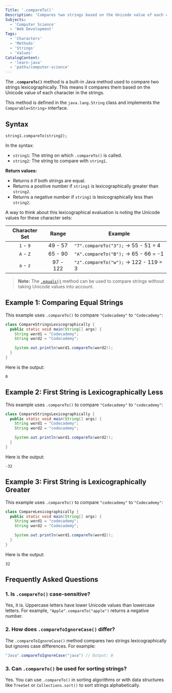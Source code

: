 ```yaml
---
Title: '.compareTo()'
Description: 'Compares two strings based on the Unicode value of each character in the strings.'
Subjects:
  - 'Computer Science'
  - 'Web Development'
Tags:
  - 'Characters'
  - 'Methods'
  - 'Strings'
  - 'Values'
CatalogContent:
  - 'learn-java'
  - 'paths/computer-science'
---
```


The **`.compareTo()`** method is a built-in Java method used to compare two strings lexicographically. This means it compares them based on the Unicode value of each character in the strings.

This method is defined in the `java.lang.String` class and implements the `Comparable<String>` interface.

## Syntax

```pseudo
string1.compareTo(string2);
```

In the syntax:

- `string1`: The string on which `.compareTo()` is called.
- `string2`: The string to compare with `string1`.

**Return values:**

- Returns `0` if both strings are equal.
- Returns a positive number if `string1` is lexicographically greater than `string2`.
- Returns a negative number if `string1` is lexicographically less than `string2`.

A way to think about this lexicographical evaluation is noting the Unicode values for these character sets:

| Character Set |  Range   | Example                                |
| :-----------: | :------: | -------------------------------------- |
|   `1` - `9`   | 49 - 57  | `"7".compareTo("3");` -> 55 - 51 = 4   |
|   `A` - `Z`   | 65 - 90  | `"A".compareTo("B");` -> 65 - 66 = -1  |
|   `a` - `z`   | 97 - 122 | `"z".compareTo("w");` -> 122 - 119 = 3 |

> **Note:** The [`.equals()`](https://www.codecademy.com/resources/docs/java/strings/equals) method can be used to compare strings without taking Unicode values into account.

## Example 1: Comparing Equal Strings

This example uses `.compareTo()` to compare `"Codecademy"` to `"Codecademy"`:

```java
class CompareStringsLexicographically {
  public static void main(String[] args) {
    String word1 = "Codecademy";
    String word2 = "Codecademy";

    System.out.println(word1.compareTo(word2));
  }
}
```

Here is the output:

```shell
0
```

## Example 2: First String is Lexicographically Less

This example uses `.compareTo()` to compare `"Codecademy"` to `"codecademy"`:

```java
class CompareStringsLexicographically {
  public static void main(String[] args) {
    String word1 = "Codecademy";
    String word2 = "codecademy";

    System.out.println(word1.compareTo(word2));
  }
}
```

Here is the output:

```shell
-32
```

## Example 3: First String is Lexicographically Greater

This example uses `.compareTo()` to compare `"codecademy"` to `"Codecademy"`:

```java
class CompareLexicographically {
  public static void main(String[] args) {
    String word1 = "codecademy";
    String word2 = "Codecademy";

    System.out.println(word1.compareTo(word2));
  }
}
```

Here is the output:

```shell
32
```

## Frequently Asked Questions

### 1. Is `.compareTo()` case-sensitive?

Yes, it is. Uppercase letters have lower Unicode values than lowercase letters. For example, `"Apple".compareTo("apple")` returns a negative number.

### 2. How does `.compareToIgnoreCase()` differ?

The `.compareToIgnoreCase()` method compares two strings lexicographically but ignores case differences. For example:

```java
"Java".compareToIgnoreCase("java") // Output: 0
```

### 3. Can `.compareTo()` be used for sorting strings?

Yes. You can use `.compareTo()` in sorting algorithms or with data structures like `TreeSet` or `Collections.sort()` to sort strings alphabetically.

